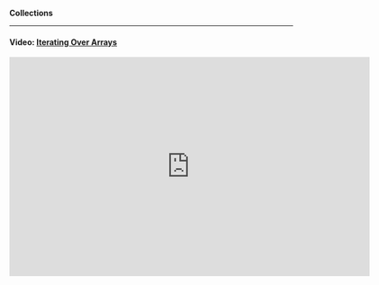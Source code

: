 **Collections**

---

#### Video: [Iterating Over Arrays](http://www.youtube.com/embed/gNZETE_cTxA?autoplay=0?modestbranding=1&autohide=1&showinfo=0&controls=1)

<iframe id="ytplayer" type="text/html" width="640" height="390"
  src="http://www.youtube.com/embed/gNZETE_cTxA?autoplay=0?modestbranding=1&autohide=1&showinfo=0&controls=1"
  frameborder="0"/>

<br>
